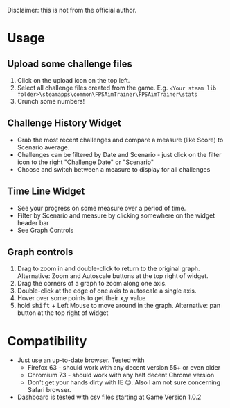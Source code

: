 Disclaimer: this is not from the official author.

# Usage

## Upload some challenge files

1. Click on the upload icon on the top left.
2. Select all challenge files created from the game. E.g. `<Your steam lib folder>\steamapps\common\FPSAimTrainer\FPSAimTrainer\stats`
3. Crunch some numbers!

## Challenge History Widget
- Grab the most recent challenges and compare a measure (like Score) to Scenario average.
- Challenges can be filtered by Date and Scenario - just click on the filter icon to the right "Challenge Date" or "Scenario"
- Choose and switch between a measure to display for all challenges

## Time Line Widget
- See your progress on some measure over a period of time.
- Filter by Scenario and measure by clicking somewhere on the widget header bar
- See Graph Controls

## Graph controls

1. Drag to zoom in and double-click to return to the original graph. Alternative: Zoom and Autoscale buttons at the top right of widget.
2. Drag the corners of a graph to zoom along one axis.
3. Double-click at the edge of one axis to autoscale a single axis.
4. Hover over some points to get their x,y value
5. hold <kbd>shift</kbd> + Left Mouse to move around in the graph. Alternative: pan button at the top right of widget

# Compatibility
- Just use an up-to-date browser. Tested with
  - Firefox 63 - should work with any decent version 55+ or even older
  - Chromium 73 - should work with any half decent Chrome version
  - Don't get your hands dirty with IE 😉. Also I am not sure concerning Safari browser.
- Dashboard is tested with csv files starting at Game Version 1.0.2
